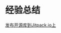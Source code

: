 # 经验总结

[发布开源库到Jitpack.io上](https://github.com/wulijie/AndroidNotes/tree/master/experience/发布开源库到Jitpack.io上)